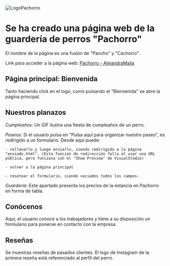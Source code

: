![LogoPachorro](https://github.com/AlejandraMalia/p2/src/resources/LogoPachorro.png)

# Se ha creado una página web de la guardería de perros "Pachorro"

El nombre de la página es una fusión de "Pancho" y "Cachorro".

Link para acceder a la página web: [Pachorro - AlejandraMalia](https://alejandramalia.github.io/p2/html/index.html#bienvenida)

## Página principal: Bienvenida

Tanto haciendo click en el logo, como pulsando el "Bienvenida" se abre la página principal. 

## Nuestros planazos
*Cumpleaños*: Un GIF ilustra una fiesta de cumpleaños de un perro.

*Paseos*: Si el usuario pulsa en "Pulsa aquí para organizar nuestro paseo", es redirigido a un formulario. Desde aquí puede: 

    - rellenarlo y luego enviarlo, siendo redirigido a la página "enviado.html". (Esta función de redirección falla al usar una URL pública, pero funciona con el "Show Preview" de VisualStudio)
    
    - volver a la página principal
    
    - resetear el formulario, siendo vaciados todos los campos.

*Guardería*: Este apartado presenta los precios de la estancia en Pachorro en forma de tabla.

    
## Conócenos

Aquí, el usuario conoce a los trabajadores y tiene a su disposición un formulario para ponerse en contacto con la empresa.


## Reseñas

Se muestras reseñas de pasados clientes. El logo de Instagram de la primera reseña está referenciado al perfil del perro.






